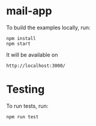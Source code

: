 # mail-app

To build the examples locally, run:

```
npm install
npm start
```

It will be available on 

```
http://localhost:3000/
```

# Testing

To run tests, run:

```
npm run test
```
